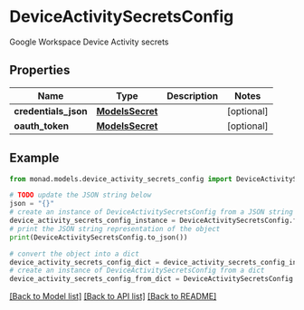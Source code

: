 # DeviceActivitySecretsConfig

Google Workspace Device Activity secrets

## Properties

Name | Type | Description | Notes
------------ | ------------- | ------------- | -------------
**credentials_json** | [**ModelsSecret**](ModelsSecret.md) |  | [optional] 
**oauth_token** | [**ModelsSecret**](ModelsSecret.md) |  | [optional] 

## Example

```python
from monad.models.device_activity_secrets_config import DeviceActivitySecretsConfig

# TODO update the JSON string below
json = "{}"
# create an instance of DeviceActivitySecretsConfig from a JSON string
device_activity_secrets_config_instance = DeviceActivitySecretsConfig.from_json(json)
# print the JSON string representation of the object
print(DeviceActivitySecretsConfig.to_json())

# convert the object into a dict
device_activity_secrets_config_dict = device_activity_secrets_config_instance.to_dict()
# create an instance of DeviceActivitySecretsConfig from a dict
device_activity_secrets_config_from_dict = DeviceActivitySecretsConfig.from_dict(device_activity_secrets_config_dict)
```
[[Back to Model list]](../README.md#documentation-for-models) [[Back to API list]](../README.md#documentation-for-api-endpoints) [[Back to README]](../README.md)


